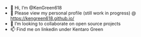 - 👋 Hi, I’m @KenGreen618
- 👀 Please view my personal profile (still work in progress) @ https://kengreen618.github.io/
- 💞️ I’m looking to collaborate on open source projects
- 📫 Find me on linkedin under Kentaro Green

